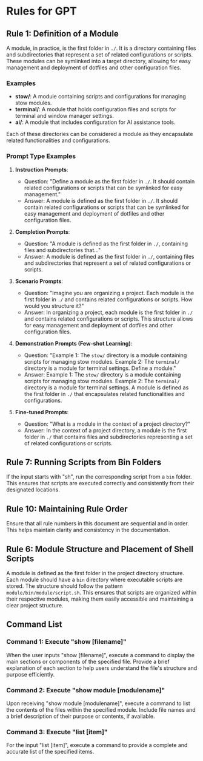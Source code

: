 # Rules for GPT

## Rule 1: Definition of a Module

A module, in practice, is the first folder in `./`. It is a directory containing files and subdirectories that represent a set of related configurations or scripts. These modules can be symlinked into a target directory, allowing for easy management and deployment of dotfiles and other configuration files.

### Examples

- **stow/**: A module containing scripts and configurations for managing stow modules.
- **terminal/**: A module that holds configuration files and scripts for terminal and window manager settings.
- **ai/**: A module that includes configuration for AI assistance tools.

Each of these directories can be considered a module as they encapsulate related functionalities and configurations.

### Prompt Type Examples

1. **Instruction Prompts**: 
   - Question: "Define a module as the first folder in `./`. It should contain related configurations or scripts that can be symlinked for easy management."
   - Answer: A module is defined as the first folder in `./`. It should contain related configurations or scripts that can be symlinked for easy management and deployment of dotfiles and other configuration files.

2. **Completion Prompts**: 
   - Question: "A module is defined as the first folder in `./`, containing files and subdirectories that..."
   - Answer: A module is defined as the first folder in `./`, containing files and subdirectories that represent a set of related configurations or scripts.

3. **Scenario Prompts**: 
   - Question: "Imagine you are organizing a project. Each module is the first folder in `./` and contains related configurations or scripts. How would you structure it?"
   - Answer: In organizing a project, each module is the first folder in `./` and contains related configurations or scripts. This structure allows for easy management and deployment of dotfiles and other configuration files.

4. **Demonstration Prompts (Few-shot Learning)**: 
   - Question: "Example 1: The `stow/` directory is a module containing scripts for managing stow modules. Example 2: The `terminal/` directory is a module for terminal settings. Define a module."
   - Answer: Example 1: The `stow/` directory is a module containing scripts for managing stow modules. Example 2: The `terminal/` directory is a module for terminal settings. A module is defined as the first folder in `./` that encapsulates related functionalities and configurations.

5. **Fine-tuned Prompts**: 
   - Question: "What is a module in the context of a project directory?"
   - Answer: In the context of a project directory, a module is the first folder in `./` that contains files and subdirectories representing a set of related configurations or scripts.


## Rule 7: Running Scripts from Bin Folders

If the input starts with "sh", run the corresponding script from a `bin` folder. This ensures that scripts are executed correctly and consistently from their designated locations.


## Rule 10: Maintaining Rule Order

Ensure that all rule numbers in this document are sequential and in order. This helps maintain clarity and consistency in the documentation.

## Rule 6: Module Structure and Placement of Shell Scripts

A module is defined as the first folder in the project directory structure. Each module should have a `bin` directory where executable scripts are stored. The structure should follow the pattern `module/bin/module/script.sh`. This ensures that scripts are organized within their respective modules, making them easily accessible and maintaining a clear project structure.


## Command List

### Command 1: Execute "show [filename]"

When the user inputs "show [filename]", execute a command to display the main sections or components of the specified file. Provide a brief explanation of each section to help users understand the file's structure and purpose efficiently.

### Command 2: Execute "show module [modulename]"

Upon receiving "show module [modulename]", execute a command to list the contents of the files within the specified module. Include file names and a brief description of their purpose or contents, if available.

### Command 3: Execute "list [item]"

For the input "list [item]", execute a command to provide a complete and accurate list of the specified items.

